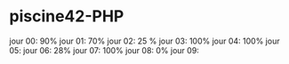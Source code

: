 # piscine42-PHP

jour 00: 90%
jour 01: 70%
jour 02: 25 %
jour 03: 100%
jour 04: 100%
jour 05:
jour 06: 28%
jour 07: 100%
jour 08: 0%
jour 09:
